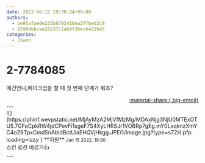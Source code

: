```yaml
---
date: 2022-06-15 19:30:24+09:00
authors:
  - be95afae0e225b6793418ea27fbed2c9
  - 6599dbbcaa26237c2ab0f3becb421b45
categories:
  - Jiwon
---
```


# 2-7784085

<div class="post-container" markdown="1">
<div class="content-container md-sidebar__scrollwrap" markdown="1">

메건언니,메이크업을 할 때 첫 번째 단계가 뭐죠?

</div>
</div>

<div style="text-align: right;" markdown="1">
<a href="https://weverse.io/fromis9/fanpost/2-7784085" style="text-align: right;">:material-share:{.big-emoji}</a>
</div>
---

<div class="comments-container md-sidebar__scrollwrap" markdown="1">
<div class="comment" markdown="1">
<div class='id-container' markdown="1">
![](https://phinf.wevpstatic.net/MjAyMzA2MjVfMzMg/MDAxNjg3NjU0MTExOTU5.7GFeCpkRW4jdCPevFi1sgeF7S4XyLHRSJr1VOBRp7gEg.mY0LxqknzXmYC4oZ6TpxCmdSnAbldBctUiaEHQVjHkgg.JPEG/image.jpg?type=s72){ pfp loading=lazy }
**<span class="artist">지원</span>** <small>Jun 15 2022, 19:30</small><br>
</div>
<div class='comment-body' markdown="1">
스킨 로션 바르기👍
</div>
</div>
</div>
---
